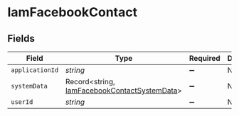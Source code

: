# IamFacebookContact


## Fields

| Field                                                                                               | Type                                                                                                | Required                                                                                            | Description                                                                                         |
| --------------------------------------------------------------------------------------------------- | --------------------------------------------------------------------------------------------------- | --------------------------------------------------------------------------------------------------- | --------------------------------------------------------------------------------------------------- |
| `applicationId`                                                                                     | *string*                                                                                            | :heavy_minus_sign:                                                                                  | N/A                                                                                                 |
| `systemData`                                                                                        | Record<string, [IamFacebookContactSystemData](../../models/shared/iamfacebookcontactsystemdata.md)> | :heavy_minus_sign:                                                                                  | N/A                                                                                                 |
| `userId`                                                                                            | *string*                                                                                            | :heavy_minus_sign:                                                                                  | N/A                                                                                                 |